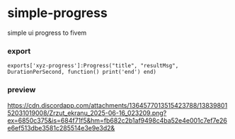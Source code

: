 # simple-progress
simple ui progress to fivem


### export

``exports['xyz-progress']:Progress("title", "resultMsg", DurationPerSecond, function()
  print('end')
end)``


### preview
https://cdn.discordapp.com/attachments/1364577013515423788/1383980152031019008/Zrzut_ekranu_2025-06-16_023209.png?ex=6850c375&is=684f71f5&hm=fb682c2b1af9498c4ba52e4e001c7ef7e26e6ef513dbe3581c285514e3e9e3d2&
